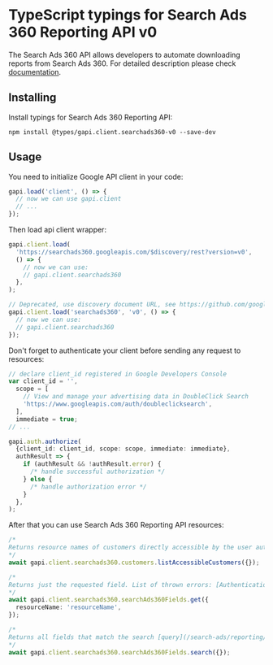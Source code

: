 # TypeScript typings for Search Ads 360 Reporting API v0

The Search Ads 360 API allows developers to automate downloading reports from Search Ads 360.
For detailed description please check [documentation](https://developers.google.com/search-ads/reporting).

## Installing

Install typings for Search Ads 360 Reporting API:

```
npm install @types/gapi.client.searchads360-v0 --save-dev
```

## Usage

You need to initialize Google API client in your code:

```typescript
gapi.load('client', () => {
  // now we can use gapi.client
  // ...
});
```

Then load api client wrapper:

```typescript
gapi.client.load(
  'https://searchads360.googleapis.com/$discovery/rest?version=v0',
  () => {
    // now we can use:
    // gapi.client.searchads360
  },
);
```

```typescript
// Deprecated, use discovery document URL, see https://github.com/google/google-api-javascript-client/blob/master/docs/reference.md#----gapiclientloadname----version----callback--
gapi.client.load('searchads360', 'v0', () => {
  // now we can use:
  // gapi.client.searchads360
});
```

Don't forget to authenticate your client before sending any request to resources:

```typescript
// declare client_id registered in Google Developers Console
var client_id = '',
  scope = [
    // View and manage your advertising data in DoubleClick Search
    'https://www.googleapis.com/auth/doubleclicksearch',
  ],
  immediate = true;
// ...

gapi.auth.authorize(
  {client_id: client_id, scope: scope, immediate: immediate},
  authResult => {
    if (authResult && !authResult.error) {
      /* handle successful authorization */
    } else {
      /* handle authorization error */
    }
  },
);
```

After that you can use Search Ads 360 Reporting API resources: <!-- TODO: make this work for multiple namespaces -->

```typescript
/*
Returns resource names of customers directly accessible by the user authenticating the call. List of thrown errors: [AuthenticationError]() [AuthorizationError]() [HeaderError]() [InternalError]() [QuotaError]() [RequestError]()
*/
await gapi.client.searchads360.customers.listAccessibleCustomers({});

/*
Returns just the requested field. List of thrown errors: [AuthenticationError]() [AuthorizationError]() [HeaderError]() [InternalError]() [QuotaError]() [RequestError]()
*/
await gapi.client.searchads360.searchAds360Fields.get({
  resourceName: 'resourceName',
});

/*
Returns all fields that match the search [query](/search-ads/reporting/concepts/field-service#use_a_query_to_get_field_details). List of thrown errors: [AuthenticationError]() [AuthorizationError]() [HeaderError]() [InternalError]() [QueryError]() [QuotaError]() [RequestError]()
*/
await gapi.client.searchads360.searchAds360Fields.search({});
```
